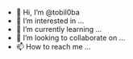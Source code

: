 - 👋 Hi, I’m @tobil0ba
- 👀 I’m interested in ...
- 🌱 I’m currently learning ...
- 💞️ I’m looking to collaborate on ...
- 📫 How to reach me ...

<!---
tobil0ba/tobil0ba is a ✨ special ✨ repository because its `README.md` (this file) appears on your GitHub profile.
You can click the Preview link to take a look at your changes.
--->
